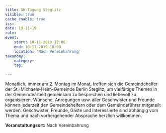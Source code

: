 ```yaml
---
title: GH-Tagung Steglitz
visible: true
cache_enable: true
ics: 
date: 10-11-19
rule: 
event:
	start: 10-11-2019 12:00
	end: 10-11-2019 18:00
	location: 'Nach Vereinbahrung'
taxonomy:
	category: 
	tag: 

---
```

Monatlich, immer am 2. Montag im Monat, treffen sich die Gemeindehelfer der St.-Michaels-Heim-Gemeinde Berlin Steglitz, um vielfältige Themen in der Gemeindearbeit gemeinsam zu besprechen und liebevoll zu organisieren. Wünsche, Anregungen usw. aller Geschwister und Freunde können jederzeit den Gemeindehelfern oder dem Gemeindeführer mitgeteilt werden. Geschwister, Freunde, Gäste und Interessierte sind abhängig vom Thema und nach vorhergehender Absprache herzlich willkommen.


**Veranstaltungsort:** Nach Vereinbahrung

